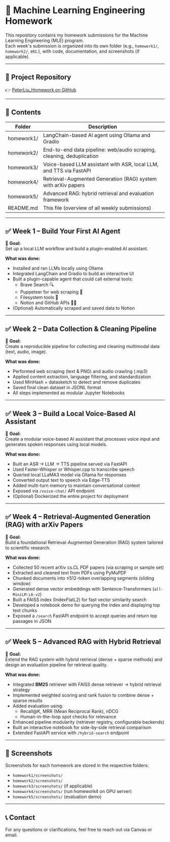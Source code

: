# 🧠 Machine Learning Engineering Homework

This repository contains my homework submissions for the Machine Learning Engineering (MLE) program.  
Each week's submission is organized into its own folder (e.g., `homework1/`, `homework2/`, etc.), with code, documentation, and screenshots (if applicable).

---

## 🔗 Project Repository
👉 [PeterLiu_Homework on GitHub](https://github.com/inference-ai-course/PeterLiu_Homework)

---

## 📁 Contents

| Folder      | Description                                                                 |
|-------------|-----------------------------------------------------------------------------|
| homework1/  | LangChain-based AI agent using Ollama and Gradio                            |
| homework2/  | End-to-end data pipeline: web/audio scraping, cleaning, deduplication       |
| homework3/  | Voice-based LLM assistant with ASR, local LLM, and TTS via FastAPI          |
| homework4/  | Retrieval-Augmented Generation (RAG) system with arXiv papers               |
| homework5/  | Advanced RAG: hybrid retrieval and evaluation framework                     |
| README.md   | This file (overview of all weekly submissions)                              |

---

## ✅ Week 1 – Build Your First AI Agent
🎯 **Goal:**  
Set up a local LLM workflow and build a plugin-enabled AI assistant.

**What was done:**
- Installed and ran LLMs locally using Ollama  
- Integrated LangChain and Gradio to build an interactive UI  
- Built a plugin-capable agent that could call external tools:
  - Brave Search 🔍
  - Puppeteer for web scraping 📄
  - Filesystem tools 📁
  - Notion and GitHub APIs 🧠🐙  
- (Optional) Automatically scraped and saved data to Notion  

---

## ✅ Week 2 – Data Collection & Cleaning Pipeline
🎯 **Goal:**  
Create a reproducible pipeline for collecting and cleaning multimodal data (text, audio, image).

**What was done:**
- Performed web scraping (text & PNG) and audio crawling (.mp3)  
- Applied content extraction, language filtering, and standardization  
- Used MinHash + datasketch to detect and remove duplicates  
- Saved final clean dataset in JSONL format  
- All steps implemented as modular Jupyter Notebooks  

---

## ✅ Week 3 – Build a Local Voice-Based AI Assistant
🎯 **Goal:**  
Create a modular voice-based AI assistant that processes voice input and generates spoken responses using local models.

**What was done:**
- Built an ASR → LLM → TTS pipeline served via FastAPI  
- Used Faster-Whisper or Whisper.cpp to transcribe speech  
- Queried local LLaMA3 model via Ollama for responses  
- Converted output text to speech via Edge-TTS  
- Added multi-turn memory to maintain conversational context  
- Exposed via `/voice-chat/` API endpoint  
- (Optional) Dockerized the entire project for deployment  

---

## ✅ Week 4 – Retrieval-Augmented Generation (RAG) with arXiv Papers
🎯 **Goal:**  
Build a foundational Retrieval-Augmented Generation (RAG) system tailored to scientific research.  

**What was done:**
- Collected 50 recent arXiv cs.CL PDF papers (via scraping or sample set)  
- Extracted and cleaned text from PDFs using PyMuPDF  
- Chunked documents into ≤512-token overlapping segments (sliding window)  
- Generated dense vector embeddings with Sentence-Transformers (`all-MiniLM-L6-v2`)  
- Built a FAISS index (IndexFlatL2) for fast vector similarity search  
- Developed a notebook demo for querying the index and displaying top text chunks  
- Exposed a `/search` FastAPI endpoint to accept queries and return top passages in JSON  

---

## ✅ Week 5 – Advanced RAG with Hybrid Retrieval
🎯 **Goal:**  
Extend the RAG system with hybrid retrieval (dense + sparse methods) and design an evaluation pipeline for retrieval quality.  

**What was done:**
- Integrated **BM25** retriever with FAISS dense retriever → hybrid retrieval strategy  
- Implemented weighted scoring and rank fusion to combine dense + sparse results  
- Added evaluation using:
  - Recall@K, MRR (Mean Reciprocal Rank), nDCG  
  - Human-in-the-loop spot checks for relevance  
- Enhanced pipeline modularity (retriever registry, configurable backends)  
- Built an interactive notebook for side-by-side retrieval comparison  
- Extended FastAPI service with `/hybrid-search` endpoint  

---

## 📸 Screenshots
Screenshots for each homework are stored in the respective folders:
- `homework1/screenshots/`
- `homework2/screenshots/`
- `homework3/screenshots/` (if applicable)  
- `homework4/screenshots/` (run homework4 on GPU server)
- `homework5/screenshots/` (evaluation  demo)  

---

## 📞 Contact
For any questions or clarifications, feel free to reach out via Canvas or email.

